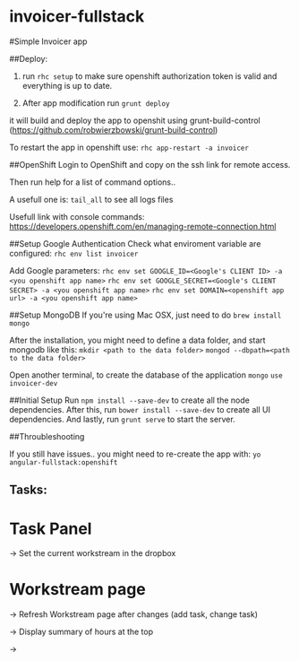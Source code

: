 invoicer-fullstack
==================

#Simple Invoicer app

##Deploy:

1) run ``` rhc setup ``` to make sure openshift authorization token is valid and
everything is up to date.

2) After app modification run
```grunt deploy```

it will build and deploy the app to openshit using grunt-build-control (https://github.com/robwierzbowski/grunt-build-control)


To restart the app in openshift use:
```rhc app-restart -a invoicer```

##OpenShift
Login to OpenShift and copy on the ssh link for remote access.

Then run help for a list of command options..

A usefull one is:
```tail_all``` to see all logs files

Usefull link with console commands: https://developers.openshift.com/en/managing-remote-connection.html

##Setup Google Authentication
Check what enviroment variable are configured:
```rhc env list invoicer```

Add Google parameters:
```rhc env set GOOGLE_ID=<Google's CLIENT ID> -a <you openshift app name>```
```rhc env set GOOGLE_SECRET=<Google's CLIENT SECRET> -a <you openshift app name>```
```rhc env set DOMAIN=<openshift app url> -a <you openshift app name>```

##Setup MongoDB
If you're using Mac OSX, just need to do
```brew install mongo```

After the installation, you might need to define a data folder, and start mongodb like this:
```mkdir <path to the data folder>```
```mongod --dbpath=<path to the data folder>```

Open another terminal, to create the database of the application
```mongo```
```use invoicer-dev```

##Initial Setup
Run ```npm install --save-dev``` to create all the node dependencies.
After this, run ```bower install --save-dev``` to create all UI dependencies.
And lastly, run ```grunt serve``` to start the server.

##Throubleshooting

If you still have issues.. you might need to re-create the app with:
```yo angular-fullstack:openshift```


## Tasks:

# Task Panel
 -> Set the current workstream in the dropbox

# Workstream page

 -> Refresh Workstream page after changes (add task, change task)

 -> Display summary of hours at the top

 ->
